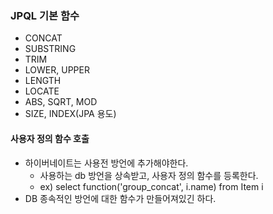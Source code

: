 ### JPQL 기본 함수
- CONCAT
- SUBSTRING
- TRIM
- LOWER, UPPER
- LENGTH
- LOCATE
- ABS, SQRT, MOD
- SIZE, INDEX(JPA 용도)

#### 사용자 정의 함수 호출
- 하이버네이트는 사용전 방언에 추가해야한다.
    - 사용하는 db 방언을 상속받고, 사용자 정의 함수를 등록한다.
    - ex) select function('group_concat', i.name) from Item i
- DB 종속적인 방언에 대한 함수가 만들어져있긴 하다.